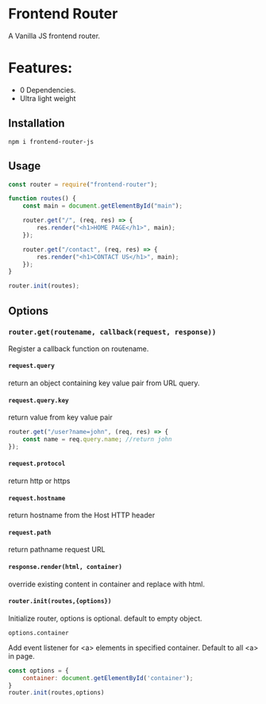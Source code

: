 # Frontend Router

A Vanilla JS frontend router.

# Features:

-   0️ Dependencies.
-   Ultra light weight

## Installation

```node
npm i frontend-router-js
```

## Usage

```javascript
const router = require("frontend-router");

function routes() {
    const main = document.getElementById("main");

    router.get("/", (req, res) => {
        res.render("<h1>HOME PAGE</h1>", main);
    });

    router.get("/contact", (req, res) => {
        res.render("<h1>CONTACT US</h1>", main);
    });
}

router.init(routes);
```

## Options

### `router.get(routename, callback(request, response))`

Register a callback function on routename.

#### `request.query`

return an object containing key value pair from URL query.

#### `request.query.key`

return value from key value pair

```js
router.get("/user?name=john", (req, res) => {
    const name = req.query.name; //return john
});
```

#### `request.protocol`

return http or https

#### `request.hostname`

return hostname from the Host HTTP header

#### `request.path`

return pathname request URL

#### `response.render(html, container)`

override existing content in container and replace with html.

#### `router.init(routes,{options})`

Initialize router, options is optional. default to empty object.

`options.container`

Add event listener for \<a> elements in specified container.
Default to all \<a> in page.

```js
const options = {
    container: document.getElementById('container');
}
router.init(routes,options)
```
